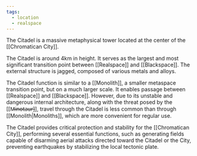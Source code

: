 ```yaml
---
tags:
  - location
  - realspace
---
```

The Citadel is a massive metaphysical tower located at the center of the [[Chromatican City]].

The Citadel is around 4km in height. It serves as the largest and most significant transition point between [[Realspace]] and [[Blackspace]]. The external structure is jagged, composed of various metals and alloys.

The Citadel function is similar to a [[Monolith]], a smaller metaspace transition point, but on a much larger scale. It enables passage between [[Realspace]] and [[Blackspace]]. However, due to its unstable and dangerous internal architecture, along with the threat posed by the [[M̶i̶n̶o̶t̶a̶u̶r̶]], travel through the Citadel is less common than through [[Monolith|Monoliths]], which are more convenient for regular use.

The Citadel provides critical protection and stability for the [[Chromatican City]], performing several essential functions, such as generating fields capable of disarming aerial attacks directed toward the Citadel or the City, preventing earthquakes by stabilizing the local tectonic plate.